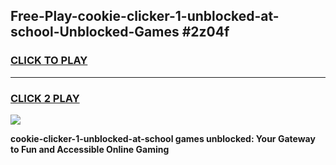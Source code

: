 
## Free-Play-cookie-clicker-1-unblocked-at-school-Unblocked-Games #2z04f
<h3>
<a href="https://news.freeplayer.one?title=cookie-clicker-1-unblocked-at-school&ref=8M">CLICK TO PLAY</a></h3>
<hr>

<h3>
<a href="https://news.freeplayer.one?title=cookie-clicker-1-unblocked-at-school&ref=8M">CLICK 2 PLAY</a>
  
</h3>

<a href="https://news.freeplayer.one?title=cookie-clicker-1-unblocked-at-school&ref=8M"><img src="https://clearcache.store/games.png"></a>


**cookie-clicker-1-unblocked-at-school games unblocked: Your Gateway to Fun and Accessible Online Gaming**
